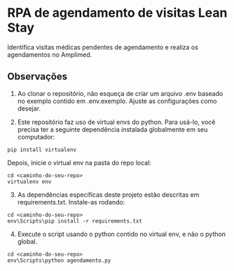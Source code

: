 # RPA de agendamento de visitas Lean Stay
Identifica visitas médicas pendentes de agendamento e realiza os agendamentos no Amplimed.

## Observações
1. Ao clonar o repositório, não esqueça de criar um arquivo .env baseado no exemplo contido em .env.exemplo. 
Ajuste as configurações como desejar.

2. Este repositório faz uso de virtual envs do python. Para usá-lo, você precisa ter a seguinte dependência instalada globalmente em seu computador:
```
pip install virtualenv
```
Depois, inicie o virtual env na pasta do repo local:
```
cd <caminho-do-seu-repo>
virtualenv env
```

3. As dependências específicas deste projeto estão descritas em requirements.txt. 
Instale-as rodando:
```
cd <caminho-do-seu-repo>
env\Scripts\pip install -r requirements.txt
```

4. Execute o script usando o python contido no virtual env, e não o python global.
```
cd <caminho-do-seu-repo>
env\Scripts\python agendamento.py
```